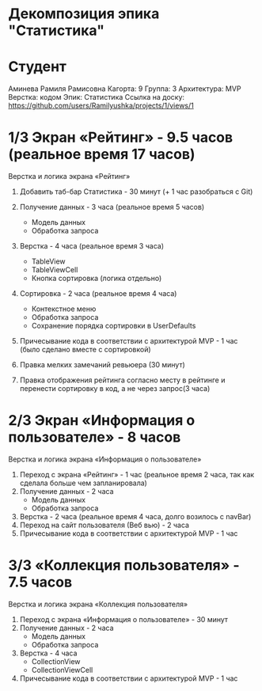 # Декомпозиция эпика "Статистика"

# Студент

Аминева Рамиля Рамисовна
Кагорта: 9
Группа: 3
Архитектура: MVP
Верстка: кодом
Эпик: Статистика
Ссылка на доску: https://github.com/users/Ramilyushka/projects/1/views/1

# 1/3 Экран «Рейтинг» - 9.5 часов (реальное время 17 часов)

Верстка и логика экрана «Рейтинг»
1. Добавить таб-бар Статистика - 30 минут (+ 1 час разобраться с Git)
2. Получение данных - 3 часа (реальное время 5 часов)
    * Модель данных
    * Обработка запроса
3. Верстка - 4 часа (реальное время 3 часа)
    * TableView
    * TableViewCell
    * Кнопка сортировка (логика отдельно)
4. Сортировка - 2 часа (реальное время 4 часа)
    * Контекстное меню
    * Обработка запроса
    * Сохранение порядка сортировки в  UserDefaults
5. Причесывание кода в соответствии с архитектурой MVP - 1 час (было сделано вместе с сортировкой)

6. Правка мелких замечаний ревьюера (30 минут)
7. Правка отображения рейтинга согласно месту в рейтинге и перенести сортировку в код, а не через запрос(3 часа)

# 2/3 Экран «Информация о пользователе» - 8 часов

Верстка и логика экрана «Информация о пользователе»
1. Переход с экрана «Рейтинг» - 1 час  (реальное время 2 часа, так как сделала больше чем запланировала)
2. Получение данных - 2 часа
    * Модель данных
    * Обработка запроса
3. Верстка - 2 часа (реальное время 4 часа, долго возилось с navBar)
4. Переход на сайт пользователя (Веб вью) - 2 часа
5. Причесывание кода в соответствии с архитектурой MVP - 1 час

# 3/3 «Коллекция пользователя» - 7.5 часов

Верстка и логика экрана «Коллекция пользователя»
1. Переход с экрана «Информация о пользователе» - 30 минут
2. Получение данных - 2 часа
    * Модель данных
    * Обработка запроса
3. Верстка - 4 часа
    * CollectionView
    * CollectionViewCell
4. Причесывание кода в соответствии с архитектурой MVP - 1 час
